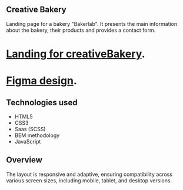 ## Creative Bakery

Landing page for a bakery "Bakerlab". It presents the main information about the bakery, their products and provides a contact form.
 
 # [Landing for creativeBakery](https://romasheva1987.github.io/creativeBakery-landing/).

 # [Figma design](https://www.figma.com/file/dY3izAm0Vspsmra4lQWQIP/Bakerlab_FE-students?type=design&node-id=11342-1117&mode=design).

  ## Technologies used
- HTML5
- CSS3
- Saas (SCSS)
- BEM methodology
- JavaScript

## Overview

The layout is responsive and adaptive, ensuring compatibility across various screen sizes, including mobile, tablet, and desktop versions.
